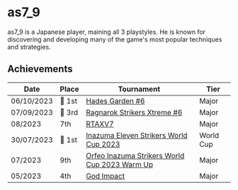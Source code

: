 # as7_9

as7_9 is a Japanese player, maining all 3 playstyles. 
He is known for discovering and 
developing many of the game's most popular techniques and strategies.

## Achievements

| Date | Place | Tournament | Tier |
| - | - | - | - |
| 06/10/2023 |:1st_place_medal: 1st | [Hades Garden #6](../../tournaments/hg/hg6.md) | Major |
| 07/09/2023 |:3rd_place_medal: 3rd | [Ragnarok Strikers Xtreme #6](../../tournaments/ragna/ragnax6.md) | Major |
| 08/2023 | 7th | [RTAXV7](../../tournaments/rtaxv/rtaxv7.md) | Major |
| 30/07/2023 |:1st_place_medal: 1st | [Inazuma Eleven Strikers World Cup 2023](../../tournaments/worldcup23.md) | World Cup |
| 07/2023 | 9th | [Orfeo Inazuma Strikers World Cup 2023 Warm Up](../../tournaments/misc/orfeowc.md) | Major |
| 05/2023 | 4th | [God Impact](../../tournaments/misc/godimpact.md) | Major |
